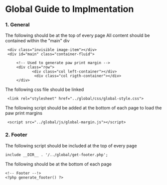 # Global Guide to Implmentation

### 1. General

The following should be at the top of every page
All content should be contained within the "main" div
                                                             
     <div class="invisible image-item"></div>
     <div id="main" class="container-fluid">       
    
         <!-- Used to generate paw print margin -->
         <div class="row">                         
                <div class="col left-container"></div>
                 <div class="col rigth-container"></div>
         </div>                
 
 
The following css file should be linked

     <link rel="stylesheet" href="../global/css/global-style.css">

The following script should be added at the bottom of each page to load the paw print margins

     <script src="../global/js/global-margin.js"></script>


### 2. Footer

The following script should be included at the top of every page

    include __DIR__ . '/../global/get-footer.php';

The following should be at the bottom of each page
 

    <!-- Footer --!>
    <?php generate_footer() ?>

